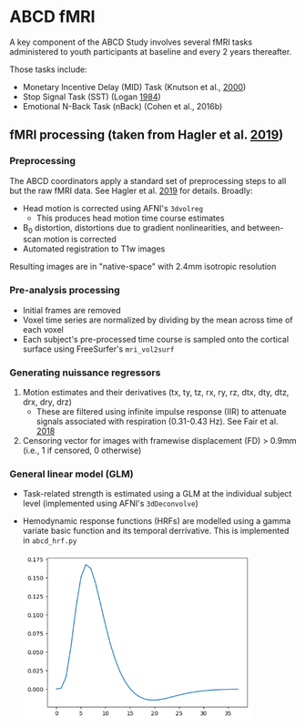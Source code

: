 # ABCD fMRI

A key component of the ABCD Study involves several fMRI tasks administered to youth participants at baseline and every 2 years thereafter. 

Those tasks include:

* Monetary Incentive Delay (MID) Task (Knutson et al., [2000](https://doi.org/10.1006/nimg.2000.0593))
* Stop Signal Task (SST) (Logan [1984](https://psycnet.apa.org/record/1994-97487-005))
* Emotional N-Back Task (nBack) (Cohen et al., 2016b)


## fMRI processing (taken from Hagler et al. [2019](https://doi.org/10.1016/j.neuroimage.2019.116091))

### Preprocessing

The ABCD coordinators apply a standard set of preprocessing steps to all but the raw fMRI data. See Hagler et al. [2019](https://doi.org/10.1016/j.neuroimage.2019.116091) for details. Broadly:

* Head motion is corrected using AFNI's `3dvolreg`
    * This produces head motion time course estimates
* B<sub>0</sub> distortion, distortions due to gradient nonlinearities, and between-scan motion is corrected
* Automated registration to T1w images


Resulting images are in "native-space" with 2.4mm isotropic resolution

### Pre-analysis processing

* Initial frames are removed
* Voxel time series are normalized by dividing by the mean across time of each voxel
* Each subject's pre-processed time course is sampled onto the cortical surface using FreeSurfer's `mri_vol2surf`

### Generating nuissance regressors
1. Motion estimates and their derivatives (tx, ty, tz, rx, ry, rz, dtx, dty, dtz, drx, dry, drz)
    * These are filtered using infinite impulse response (IIR) to attenuate signals associated with respiration (0.31-0.43 Hz). See Fair et al. [2018](https://doi.org/10.1016/j.neuroimage.2019.116400)
2. Censoring vector for images with framewise displacement (FD) > 0.9mm (i.e., 1 if censored, 0 otherwise)

### General linear model (GLM)
* Task-related strength is estimated using a GLM at the individual subject level (implemented using AFNI's `3dDeconvolve`)
* Hemodynamic response functions (HRFs) are modelled using a gamma variate basic function and its temporal derrivative. This is implemented in `abcd_hrf.py`

    <img src="./img/abcd_hrf.png" alt="ABCD HRF" width="400"/>

